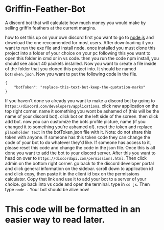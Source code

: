 # Griffin-Feather-Bot
A discord bot that will calculate how much money you would make by selling griffin feathers at the current margins. 

how to set this up on your own discord
first you want to go to [node.js](https://nodejs.org/en/) and download the one reccomended for most users.
After downloading it you want to run the exe file and install node. once installed you must clone this project into a folder of your choice on your pc
following this you want to open this folder in cmd or in vs code. then you run the code npm install, you should see about 40 packets installed. Now you want to create a file inside of the folder that you cloned this project into. It should be named `botToken.json`. Now you want to put the following code in the file. 
```
{
    "botToken": "replace-this-text-but-keep-the-quotation-marks"
}
```
If you haven't done so already you want to make a discord bot by going to `https://discord.com/developers/applications`. click new application on the top right corner. name it something you wont be ashamed of (this will be the name of your discord bot). click bot on the left side of the screen. then click add bot. now you can customize the bots profile picture, name (if you changed it to something you're ashamed of). reset the token and replace `placeholder text` in the botToken.json file with it. Note: do not share this token with anyone. If someone has this token code they can change the code of your bot to do whatever they'd like. If someone has access to it, please reset this code and change the code in the json file. Once this is all done you want to add the bot to your discord server. After this you want to head on over to `https://discordapi.com/permissions.html`. Then click admin on the bottom right corner. go back to the discord developer portal and click general information on the sidebar. scroll down to application id and click copy, then paste it in the client id box on the permissions calculator. Copy that link and use it to add your bot to a server of your choice. go back into vs code and open the terminal. type in `cd js`. Then type `node .` Your bot should be alive now!

# This code will be formatted in an easier way to read later.
